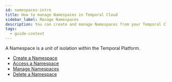 ```yaml
---
id: namespaces-intro
title: How to manage Namespaces in Temporal Cloud
sidebar_label: Manage Namespaces
description: You can create and manage Namespaces from your Temporal Cloud UI.
tags:
  - guide-context
---
```


A Namespace is a unit of isolation within the Temporal Platform.

- [Create a Namespace](#create-a-namespace)
- [Access a Namespace](#access-a-namespace)
- [Manage Namespaces](#manage-namespaces)
- [Delete a Namespace](#delete-a-namespace)

